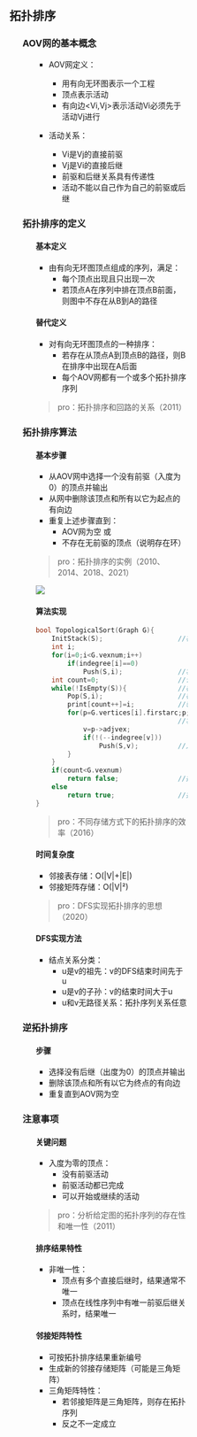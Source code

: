 <div style="float: left; width: 64%; padding: 1%;">
    
## 拓扑排序
<ul>

### AOV网的基本概念
<ul>

- AOV网定义：
  - 用有向无环图表示一个工程
  - 顶点表示活动
  - 有向边<Vi,Vj>表示活动Vi必须先于活动Vj进行

- 活动关系：
  - Vi是Vj的直接前驱
  - Vj是Vi的直接后继
  - 前驱和后继关系具有传递性
  - 活动不能以自己作为自己的前驱或后继

</ul>

### 拓扑排序的定义
<ul>

#### 基本定义
- 由有向无环图顶点组成的序列，满足：
  - 每个顶点出现且只出现一次
  - 若顶点A在序列中排在顶点B前面，则图中不存在从B到A的路径

#### 替代定义
- 对有向无环图顶点的一种排序：
  - 若存在从顶点A到顶点B的路径，则B在排序中出现在A后面
  - 每个AOV网都有一个或多个拓扑排序序列

> pro：拓扑排序和回路的关系（2011）

</ul>

### 拓扑排序算法
<ul>

#### 基本步骤
- 从AOV网中选择一个没有前驱（入度为0）的顶点并输出
- 从网中删除该顶点和所有以它为起点的有向边
- 重复上述步骤直到：
  - AOV网为空 或
  - 不存在无前驱的顶点（说明存在环）

> pro：拓扑排序的实例（2010、2014、2018、2021）

![](https://cdn-mineru.openxlab.org.cn/model-mineru/prod/8810ace9ff20c9670d0e1272ddf371bd248455d387e1a48022dfcfc7f025d42a.jpg)

#### 算法实现

```cpp
bool TopologicalSort(Graph G){
    InitStack(S);                   //初始化栈，存储入度为0的顶点
    int i;
    for(i=0;i<G.vexnum;i++)
        if(indegree[i]==0)
            Push(S,i);              //将所有入度为0的顶点进栈
    int count=0;                    //计数，记录当前已经输出的顶点数
    while(!IsEmpty(S)){             //栈不空，则存在入度为0的顶点
        Pop(S,i);                   //栈顶元素出栈
        print[count++]=i;           //输出顶点i
        for(p=G.vertices[i].firstarc;p;p=p->nextarc){
                                    //将所有i指向的顶点的入度减1，并且将入度减为0的顶点压入栈S
            v=p->adjvex;
            if(!(--indegree[v]))
                Push(S,v);          //入度为0，则入栈
        }
    }
    if(count<G.vexnum)
        return false;               //排序失败，有向图中有回路
    else
        return true;                //拓扑排序成功
}
```


> pro：不同存储方式下的拓扑排序的效率（2016）

#### 时间复杂度
- 邻接表存储：O(|V|+|E|)
- 邻接矩阵存储：O(|V|²)

> pro：DFS实现拓扑排序的思想（2020）

#### DFS实现方法
- 结点关系分类：
  - u是v的祖先：v的DFS结束时间先于u
  - u是v的子孙：v的结束时间大于u
  - u和v无路径关系：拓扑序列关系任意

</ul>

### 逆拓扑排序
<ul>

#### 步骤
- 选择没有后继（出度为0）的顶点并输出
- 删除该顶点和所有以它为终点的有向边
- 重复直到AOV网为空

</ul>

### 注意事项
<ul>

#### 关键问题
- 入度为零的顶点：
  - 没有前驱活动
  - 前驱活动都已完成
  - 可以开始或继续的活动

> pro：分析给定图的拓扑序列的存在性和唯一性（2011）

#### 排序结果特性
- 非唯一性：
  - 顶点有多个直接后继时，结果通常不唯一
  - 顶点在线性序列中有唯一前驱后继关系时，结果唯一

#### 邻接矩阵特性
- 可按拓扑排序结果重新编号
- 生成新的邻接存储矩阵（可能是三角矩阵）
- 三角矩阵特性：
  - 若邻接矩阵是三角矩阵，则存在拓扑序列
  - 反之不一定成立

</ul>

</ul>   

</div>
<div style="float: right; width: 26%; padding: 1%;">

</div>
<div style="clear: both;"></div>
